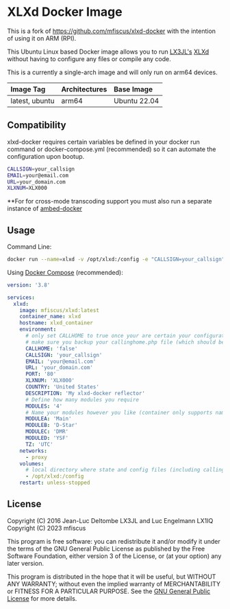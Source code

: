 # XLXd Docker Image

This is a fork of https://github.com/mfiscus/xlxd-docker with the intention of using it on ARM (RPI).

This Ubuntu Linux based Docker image allows you to run [LX3JL's](https://github.com/LX3JL) [XLXd](https://github.com/LX3JL/xlxd/) without having to configure any files or compile any code.

This is a currently a single-arch image and will only run on arm64 devices.

| Image Tag             | Architectures           | Base Image         | 
| :-------------------- | :-----------------------| :----------------- | 
| latest, ubuntu        | arm64                   | Ubuntu 22.04       | 

## Compatibility

xlxd-docker requires certain variables be defined in your docker run command or docker-compose.yml (recommended) so it can automate the configuration upon bootup.
```bash
CALLSIGN=your_callsign
EMAIL=your@email.com
URL=your_domain.com
XLXNUM=XLX000
```

**For for cross-mode transcoding support you must also run a separate instance of [ambed-docker](https://github.com/mfiscus/ambed-docker)

## Usage

Command Line:

```bash
docker run --name=xlxd -v /opt/xlxd:/config -e "CALLSIGN=your_callsign" -e "EMAIL=your@email.com" -e "URL=your_domain.com" -e "XLXNUM=XLX000" mfiscus/xlxd:latest
```

Using [Docker Compose](https://docs.docker.com/compose/) (recommended):

```yml
version: '3.8'

services:
  xlxd:
    image: mfiscus/xlxd:latest
    container_name: xlxd
    hostname: xlxd_container
    environment:
      # only set CALLHOME to true once your are certain your configuration is correct
      # make sure you backup your callinghome.php file (which should be located on the docker host in /opt/xlxd/) 
      CALLHOME: 'false' 
      CALLSIGN: 'your_callsign'
      EMAIL: 'your@email.com'
      URL: 'your_domain.com'
      PORT: '80'
      XLXNUM: 'XLX000'
      COUNTRY: 'United States'
      DESCRIPTION: 'My xlxd-docker reflector'
      # Define how many modules you require
      MODULES: '4'
      # Name your modules however you like (container only supports naming first 4)
      MODULEA: 'Main'
      MODULEB: 'D-Star'
      MODULEC: 'DMR'
      MODULED: 'YSF'
      TZ: 'UTC'
    networks:
      - proxy
    volumes:
      # local directory where state and config files (including callinghome.php) will be saved
      - /opt/xlxd:/config
    restart: unless-stopped
```

## License

Copyright (C) 2016 Jean-Luc Deltombe LX3JL and Luc Engelmann LX1IQ 
Copyright (C) 2023 mfiscus

This program is free software: you can redistribute it and/or modify it under the terms of the GNU General Public License as published by the Free Software Foundation, either version 3 of the License, or (at your option) any later version.

This program is distributed in the hope that it will be useful, but WITHOUT ANY WARRANTY; without even the implied warranty of MERCHANTABILITY or FITNESS FOR A PARTICULAR PURPOSE.  See the [GNU General Public License](./LICENSE) for more details.
